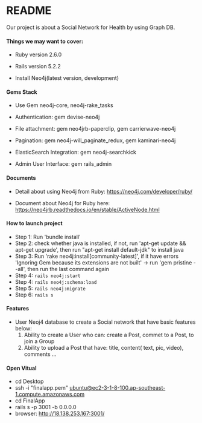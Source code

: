 # README

Our project is about a Social Network for Health by using Graph DB.

#### Things we may want to cover:

* Ruby version 2.6.0

* Rails version 5.2.2

* Install Neo4j(latest version, development)

#### Gems Stack

* Use Gem neo4j-core, neo4j-rake_tasks

* Authentication: gem devise-neo4j

* File attachment: gem neo4jrb-paperclip, gem carrierwave-neo4j

* Pagination: gem neo4j-will_paginate_redux, gem kaminari-neo4j

* ElasticSearch Integration: gem neo4j-searchkick

* Admin User Interface: gem rails_admin

#### Documents

* Detail about using Neo4j from Ruby: https://neo4j.com/developer/ruby/

* Document about Neo4j for Ruby here: https://neo4jrb.readthedocs.io/en/stable/ActiveNode.html


#### How to launch project
- Step 1: Run 'bundle install'
- Step 2: check whether java is installed, if not, run 'apt-get update && apt-get upgrade', then run "apt-get install default-jdk" to install java
- Step 3: Run 'rake neo4j:install[community-latest]', if it have errors 'Ignoring Gem because its extensions are not built' -> run 'gem pristine --all', then run the last command again
- Step 4: `rails neo4j:start`
- Step 4: `rails neo4j:schema:load`
- Step 5: `rails neo4j:migrate`
- Step 6: `rails s`

#### Features
- User Neoj4 database to create a Social network that have basic features below:
  1. Ability to create a User who can: create a Post, commet to a Post, to join a Group
  2. Ability to upload a Post that have: title, content( text, pic, video), comments
  ...

#### Open Vitual 
- cd Desktop
- ssh -i "finalapp.pem" ubuntu@ec2-3-1-8-100.ap-southeast-1.compute.amazonaws.com
- cd FinalApp 
- rails s -p 3001 -b 0.0.0.0
- browser: http://18.138.253.167:3001/